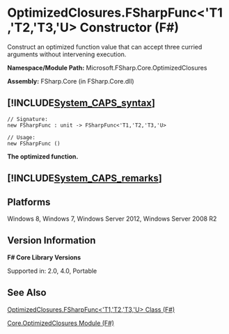 # OptimizedClosures.FSharpFunc<'T1,'T2,'T3,'U> Constructor (F#)

Construct an optimized function value that can accept three curried arguments without intervening execution.

**Namespace/Module Path:** Microsoft.FSharp.Core.OptimizedClosures

**Assembly:** FSharp.Core (in FSharp.Core.dll)


## [!INCLUDE[System_CAPS_syntax](//System/Token/System_CAPS_syntax_md.md)]

```
// Signature:
new FSharpFunc : unit -> FSharpFunc<'T1,'T2,'T3,'U>

// Usage:
new FSharpFunc ()
```
**The optimized function.**
## [!INCLUDE[System_CAPS_remarks](//System/Token/System_CAPS_remarks_md.md)]

## Platforms
Windows 8, Windows 7, Windows Server 2012, Windows Server 2008 R2


## Version Information
**F# Core Library Versions**

Supported in: 2.0, 4.0, Portable




## See Also
[OptimizedClosures.FSharpFunc&#60;'T1,'T2,'T3,'U&#62; Class &#40;F&#35;&#41;](OptimizedClosures.FSharpFunc%3C%27T1%2C%27T2%2C%27T3%2C%27U%3E+Class+28%F%2329%.md)

[Core.OptimizedClosures Module &#40;F&#35;&#41;](Core.OptimizedClosures+Module+28%F%2329%.md)

